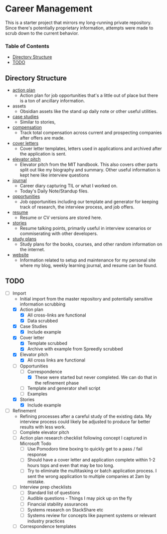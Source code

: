 # Career Management

This is a starter project that mirrors my long-running private repository. Since there's potentially proprietary information, attempts were made to scrub down to the current behavior.

### Table of Contents

* [Directory Structure](#directory-structure)
* [TODO](#todo)

## Directory Structure

* [action plan](action%20plan/index.md)
    * Action plan for job opportunities that's a little out of place but there is a ton of ancillary information.
* assets
    * Obsidian assets like the stand up daily note or other useful utilities.
* [case studies](case%20studies/index.md)
    * Similar to stories, 
* [compensation](compensation/index.md)
    * Track total compensation across current and prospecting companies after offers are made.
* [cover letters](cover%20letters/index.md)
    * Cover letter templates, letters used in applications and archived after the application is sent.
* [elevator pitch](elevator%20pitch/index.md)
    * Elevator pitch from the MIT handbook. This also covers other parts split out like my biography and summary. Other useful information is kept here like interview questions
* [journal](journal/index.md)
    * Career diary capturing TIL or what I worked on.
    * Today's Daily Note/Standup files.
* [opportunities](opportunities/index.md)
    * Job opportunities including our template and generator for keeping track of research, the interview process, and job offers.
* [resume](resume/index.md)
    * Resume or CV versions are stored here.
* [stories](stories/index.md)
    * Resume talking points, primarily useful in interview scenarios or commiserating with other developers.
* [study plans](study%20plans/index.md)
    * Study plans for the books, courses, and other random information on the internet.
* [website](website/index.md)
    * Information related to setup and maintenance for my personal site where my blog, weekly learning journal, and resume can be found.

## TODO


* [ ] Import
    * Initial import from the master repository and potentially sensitive information scrubbing
    * [x] Action plan
        * [x] All cross-links are functional
        * [x] Data scrubbed
    * [x] Case Studies
        * [x] Include example
    * [x] Cover letter
        * [x] Template scrubbed
        * [x] Archive with example from Spreedly scrubbed
    * [x] Elevator pitch
        * [x] All cross links are functional
    * [ ] Opportunities
        * [ ] Correspondence
            * [x] These were started but never completed. We can do that in the refinement phase
        * [ ] Template and generator shell script
        * [ ] Examples
    * [x] Stories
        * [x] Include example
* [ ] Refinement
    * Refining processes after a careful study of the existing data. My interview process could likely be adjusted to produce far better results with less work.
    * [ ] Complete elevator pitch
    * [ ] Action plan research checklist following concept I captured in Microsoft Todo
        * [ ] Use Pomodoro time boxing to quickly get to a pass / fail response
        * [ ] Should have a cover letter and application complete within 1-2 hours tops and even that may be too long.
        * [ ] Try to eliminate the multitasking or batch application process. I sent the wrong application to multiple companies at 2am by mistake.
    * [ ] Interview prep checklists
        * [ ] Standard list of questions
        * [ ] Audible questions - Things I may pick up on the fly
        * [ ] Financial stability assurances
        * [ ] Systems research on StackShare etc
        * [ ] Systems review for concepts like payment systems or relevant industry practices
    * [ ] Correspondence templates
